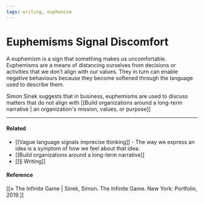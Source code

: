 ```yaml
---
tags: writing, euphemism
---
```


# Euphemisms Signal Discomfort

A euphemism is a sign that something makes us uncomfortable. Euphemisms are a means of distancing ourselves from decisions or activities that we don’t align with our values. They in turn can enable negative behaviours because they become softened through the language used to describe them.

Simon Sinek suggests that in business, euphemisms are used to discuss matters that do not align with [[Build organizations around a long-term narrative | an organization's mission, values, or purpose]]

---

#### Related

- [[Vague language signals imprecise thinking]] - The way we express an idea is a symptom of how we feel about that idea.
- [[Build organizations around a long-term narrative]]
- [[§ Writing]]

#### Reference

[[≈ The Infinite Game | Sinek, Simon. The Infinite Game. New York: Portfolio, 2019.]]